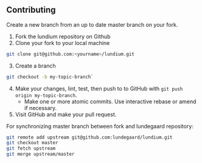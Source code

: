 ## Contributing

Create a new branch from an up to date master branch on your fork.

1. Fork the lundium repository on Github
2. Clone your fork to your local machine

```sh
git clone git@github.com:<yourname>/lundium.git
```

3. Create a branch

```sh
git checkout -b my-topic-branch`
```

4. Make your changes, lint, test, then push to to GitHub with
   `git push origin my-topic-branch`.
   - Make one or more atomic commits. Use interactive rebase or amend
     if necessary.
5. Visit GitHub and make your pull request.

For synchronizing master branch between fork and lundegaard
repository:

```sh
git remote add upstream git@github.com:lundegaard/lundium.git
git checkout master
git fetch upstream
git merge upstream/master
```
